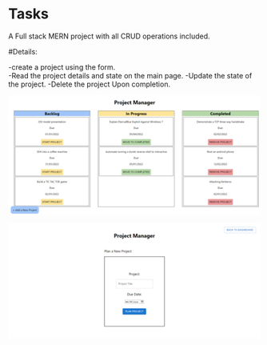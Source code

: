 # Tasks
A Full stack MERN project with all CRUD operations included.


#Details:

-create a project using the form.</br>
-Read the project details and state on the main page.
-Update the state of the project.
-Delete the project Upon completion.

![My Image](https://github.com/Shtaiwee1/Tasks/blob/master/Tasks%20project/Capture.PNG)

![My Image](https://github.com/Shtaiwee1/Tasks/blob/master/Tasks%20project/Capture2.PNG)
